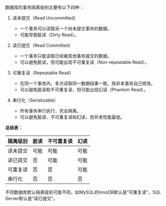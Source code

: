 数据库的事务隔离级别主要有以下四种：

1. 读未提交（Read Uncommitted）
   - 一个事务可以读取另一个尚未提交事务的数据。
   - 可能导致脏读（Dirty Read）。

2. 读已提交（Read Committed）
   - 一个事务只能读取已经被其他事务提交的数据。
   - 可以避免脏读，但可能出现不可重复读（Non-repeatable Read）。

3. 可重复读（Repeatable Read）
   - 在同一个事务内，多次读取同一数据结果一致，除非本事务自己修改。
   - 可以避免脏读和不可重复读，但可能出现幻读（Phantom Read）。

4. 串行化（Serializable）
   - 所有事务串行执行，完全隔离。
   - 可以避免脏读、不可重复读和幻读，但并发性能最低。

**总结表：**

| 隔离级别 | 脏读 | 不可重复读 | 幻读 |
| -------- | ---- | ---------- | ---- |
| 读未提交 | 可能 | 可能       | 可能 |
| 读已提交 | 否   | 可能       | 可能 |
| 可重复读 | 否   | 否         | 可能 |
| 串行化   | 否   | 否         | 否   |

不同数据库默认隔离级别可能不同，如MySQL的InnoDB默认是“可重复读”，SQL Server默认是“读已提交”。